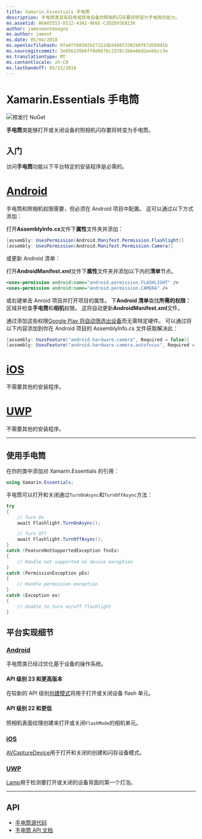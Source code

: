 ```yaml
---
title: Xamarin.Essentials 手电筒
description: 手电筒类具有启用或禁用设备的照相机闪存要将转变为手电筒的能力。
ms.assetid: 06A03553-D212-43A2-9E6E-C2D2D93EB136
author: jamesmontemagno
ms.author: jamont
ms.date: 05/04/2018
ms.openlocfilehash: 0fe07f60502b27322db9486f3382b8f67d50945b
ms.sourcegitcommit: 3e05b135b6ff0d607bc2378c1b6e66d2eebbcc3e
ms.translationtype: MT
ms.contentlocale: zh-CN
ms.lasthandoff: 05/12/2018
---
```

# <a name="xamarinessentials-flashlight"></a>Xamarin.Essentials 手电筒

![预发行 NuGet](~/media/shared/pre-release.png)

**手电筒**类能够打开或关闭设备的照相机闪存要将转变为手电筒。

## <a name="getting-started"></a>入门

访问**手电筒**功能以下平台特定的安装程序是必需的。

# <a name="androidtabandroid"></a>[Android](#tab/android)

手电筒和照相机权限需要，但必须在 Android 项目中配置。 这可以通过以下方式添加：

打开**AssemblyInfo.cs**文件下**属性**文件夹并添加：

```csharp
[assembly: UsesPermission(Android.Manifest.Permission.Flashlight)]
[assembly: UsesPermission(Android.Manifest.Permission.Camera)]
```

或更新 Android 清单：

打开**AndroidManifest.xml**文件下**属性**文件夹并添加以下内的**清单**节点。

```xml
<uses-permission android:name="android.permission.FLASHLIGHT" />
<uses-permission android:name="android.permission.CAMERA" />
```

或右键单击 Anroid 项目并打开项目的属性。 下**Android 清单**查找**所需的权限：** 区域并检查**手电筒**和**相机**权限。 这将自动更新**AndroidManifest.xml**文件。

通过添加这些权限[Google Play 将自动筛选出设备](http://developer.android.com/guide/topics/manifest/uses-feature-element.html#permissions-features)而无需特定硬件。 可以通过将以下内容添加到你在 Android 项目的 AssemblyInfo.cs 文件获取解决此：

```csharp
[assembly: UsesFeature("android.hardware.camera", Required = false)]
[assembly: UsesFeature("android.hardware.camera.autofocus", Required = false)]
```

# <a name="iostabios"></a>[iOS](#tab/ios)

不需要其他的安装程序。

# <a name="uwptabuwp"></a>[UWP](#tab/uwp)

不需要其他的安装程序。

-----

## <a name="using-flashlight"></a>使用手电筒

在你的类中添加对 Xamarin.Essentials 的引用：

```csharp
using Xamarin.Essentials;
```

手电筒可以打开和关闭通过`TurnOnAsync`和`TurnOffAsync`方法：

```csharp
try
{
    // Turn On
    await Flashlight.TurnOnAsync();

    // Turn Off
    await Flashlight.TurnOffAsync();
}
catch (FeatureNotSupportedException fnsEx)
{
    // Handle not supported on device exception
}
catch (PermissionException pEx)
{
    // Handle permission exception
}
catch (Exception ex)
{
    // Unable to turn on/off flashlight
}
```

## <a name="platform-implementation-specifics"></a>平台实现细节

### <a name="androidtabandroid-specifics"></a>[Android](#tab/android-specifics)

手电筒类已经过优化基于设备的操作系统。

#### <a name="api-level-23-and-higher"></a>API 级别 23 和更高版本

在较新的 API 级别[创建模式](https://developer.android.com/reference/android/hardware/camera2/CameraManager.html#setTorchMode)将用于打开或关闭设备 flash 单元。

#### <a name="api-level-22-and-lower"></a>API 级别 22 和更低

照相机表面纹理创建来打开或关闭`FlashMode`的相机单元。 

### <a name="iostabios-specifics"></a>[iOS](#tab/ios-specifics)

[AVCaptureDevice](https://developer.xamarin.com/api/type/AVFoundation.AVCaptureDevice/)用于打开和关闭的创建和闪存设备模式。

### <a name="uwptabuwp-specifics"></a>[UWP](#tab/uwp-specifics)

[Lamp](https://docs.microsoft.com/en-us/uwp/api/windows.devices.lights.lamp)用于检测要打开或关闭的设备背面的第一个灯泡。

-----

## <a name="api"></a>API

- [手电筒源代码](https://github.com/xamarin/Essentials/tree/master/Xamarin.Essentials/Flashlight)
- [手电筒 API 文档](xref:Xamarin.Essentials.Flashlight)
